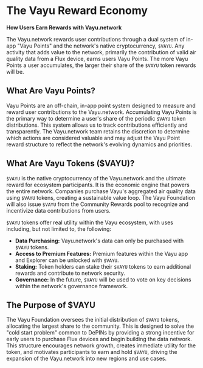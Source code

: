 # The Vayu Reward Economy

**How Users Earn Rewards with Vayu.network**

The Vayu.network rewards user contributions through a dual system of in-app "Vayu Points" and the network's native cryptocurrency, `$VAYU`. Any activity that adds value to the network, primarily the contribution of valid air quality data from a Flux device, earns users Vayu Points. The more Vayu Points a user accumulates, the larger their share of the `$VAYU` token rewards will be.

## What Are Vayu Points?

Vayu Points are an off-chain, in-app point system designed to measure and reward user contributions to the Vayu.network. Accumulating Vayu Points is the primary way to determine a user's share of the periodic `$VAYU` token distributions. This system allows us to track contributions efficiently and transparently. The Vayu.network team retains the discretion to determine which actions are considered valuable and may adjust the Vayu Point reward structure to reflect the network's evolving dynamics and priorities.

## What Are Vayu Tokens ($VAYU)?

`$VAYU` is the native cryptocurrency of the Vayu.network and the ultimate reward for ecosystem participants. It is the economic engine that powers the entire network. Companies purchase Vayu's aggregated air quality data using `$VAYU` tokens, creating a sustainable value loop. The Vayu Foundation will also issue `$VAYU` from the Community Rewards pool to recognize and incentivize data contributions from users.

`$VAYU` tokens offer real utility within the Vayu ecosystem, with uses including, but not limited to, the following:

*   **Data Purchasing:** Vayu.network's data can only be purchased with `$VAYU` tokens.
*   **Access to Premium Features:** Premium features within the Vayu app and Explorer can be unlocked with `$VAYU`.
*   **Staking:** Token holders can stake their `$VAYU` tokens to earn additional rewards and contribute to network security.
*   **Governance:** In the future, `$VAYU` will be used to vote on key decisions within the network's governance framework.

## The Purpose of $VAYU

The Vayu Foundation oversees the initial distribution of `$VAYU` tokens, allocating the largest share to the community. This is designed to solve the "cold start problem" common to DePINs by providing a strong incentive for early users to purchase Flux devices and begin building the data network. This structure encourages network growth, creates immediate utility for the token, and motivates participants to earn and hold `$VAYU`, driving the expansion of the Vayu.network into new regions and use cases. 